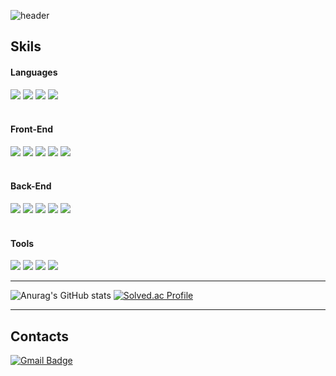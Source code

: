 ![header](https://capsule-render.vercel.app/api?type=waving&color=193549&height=200&text=%EC%95%88%EB%85%95%ED%95%98%EC%84%B8%EC%9A%94!%20yooh%EC%9E%85%EB%8B%88%EB%8B%A4!&fontColor=ffffff&fontSize=40&animation=fadeIn)

## Skils

#### Languages
<img src="https://img.shields.io/badge/Javascript-F7DF1E?style=for-the-badge&logo=JavaScript&logoColor=black"> <img src="https://img.shields.io/badge/Typescript-3178C6?style=for-the-badge&logo=TypeScript&logoColor=white"> <img src="https://img.shields.io/badge/-c++-00599c?style=for-the-badge&logo=c%2B%2B&logoColor=white"> <img src="https://img.shields.io/badge/c-a8b9cc?style=for-the-badge&logo=c&logoColor=white"> <br /><br />
#### Front-End
<img src="https://img.shields.io/badge/REACT-61dafb?style=for-the-badge&logo=React&logoColor=black"> <img src="https://img.shields.io/badge/redux-764abc?style=for-the-badge&logo=Redux&logoColor=white"> <img src="https://img.shields.io/badge/Redux_Saga-999999?style=for-the-badge&logo=Redux-Saga&logoColor=white"> <img src="https://img.shields.io/badge/React_query-ff4154?style=for-the-badge&logo=ReactQuery&logoColor=white"> <img src="https://img.shields.io/badge/vite-646cff?style=for-the-badge&logo=vite&logoColor=white"> <br /><br />
#### Back-End
<img src="https://img.shields.io/badge/express-000000?style=for-the-badge&logo=Express&logoColor=white"> <img src="https://img.shields.io/badge/mysql-4479a1?style=for-the-badge&logo=mysql&logoColor=white"> <img src="https://img.shields.io/badge/mariadb-003545?style=for-the-badge&logo=mariadb&logoColor=white"> <img src="https://img.shields.io/badge/sequelize-52b0e7?style=for-the-badge&logo=sequelize&logoColor=white"> <img src="https://img.shields.io/badge/socket.io-010101?style=for-the-badge&logo=socket.io&logoColor=white"> <br /><br />
#### Tools
<img src="https://img.shields.io/badge/docker-2496ed?style=for-the-badge&logo=docker&logoColor=white"> <img src="https://img.shields.io/badge/npm-cb3837?style=for-the-badge&logo=npm&logoColor=white"> <img src="https://img.shields.io/badge/github-181717?style=for-the-badge&logo=github&logoColor=white">  <img src="https://img.shields.io/badge/prettier-f7b93e?style=for-the-badge&logo=prettier&logoColor=white"> 

---

![Anurag's GitHub stats](https://github-readme-stats.vercel.app/api?username=oyhoyhk&show_icons=true&theme=default)    [![Solved.ac Profile](http://mazassumnida.wtf/api/v2/generate_badge?boj=oyhoyhk)](https://solved.ac/oyhoyh/)

---

## Contacts

[![Gmail Badge](https://img.shields.io/badge/Gmail-d14836?style=flat-square&logo=Gmail&logoColor=white&link=mailto:hwan4488@gmail.com)](mailto:hwan4488@gmail.com)
